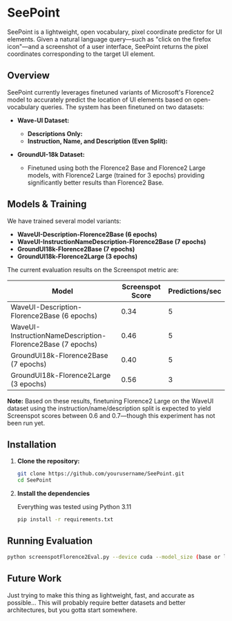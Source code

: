 # SeePoint

SeePoint is a lightweight, open vocabulary, pixel coordinate predictor for UI elements. Given a natural language query—such as "click on the firefox icon"—and a screenshot of a user interface, SeePoint returns the pixel coordinates corresponding to the target UI element.

## Overview

SeePoint currently leverages finetuned variants of Microsoft's Florence2 model to accurately predict the location of UI elements based on open-vocabulary queries. The system has been finetuned on two datasets:

- **Wave-UI Dataset:**  
  - **Descriptions Only:** 
  - **Instruction, Name, and Description (Even Split):**

- **GroundUI-18k Dataset:**  
  - Finetuned using both the Florence2 Base and Florence2 Large models, with Florence2 Large (trained for 3 epochs) providing significantly better results than Florence2 Base.

## Models & Training

We have trained several model variants:

- **WaveUI-Description-Florence2Base (6 epochs)**
- **WaveUI-InstructionNameDescription-Florence2Base (7 epochs)**
- **GroundUI18k-Florence2Base (7 epochs)**
- **GroundUI18k-Florence2Large (3 epochs)**

The current evaluation results on the Screenspot metric are:

| Model                                                       | Screenspot Score | Predictions/sec |
|-------------------------------------------------------------|------------------|-----------------|
| WaveUI-Description-Florence2Base (6 epochs)                 | 0.34             | 5               |
| WaveUI-InstructionNameDescription-Florence2Base (7 epochs)  | 0.46             | 5               |
| GroundUI18k-Florence2Base (7 epochs)                          | 0.40             | 5               |
| GroundUI18k-Florence2Large (3 epochs)                         | 0.56             | 3               |

**Note:** Based on these results, finetuning Florence2 Large on the WaveUI dataset using the instruction/name/description split is expected to yield Screenspot scores between 0.6 and 0.7—though this experiment has not been run yet.

## Installation

1. **Clone the repository:**

   ```bash
   git clone https://github.com/yourusername/SeePoint.git
   cd SeePoint

2. **Install the dependencies**
   
   Everything was tested using Python 3.11
   ```bash
   pip install -r requirements.txt
   ```

## Running Evaluation
   
   ```bash
   python screenspotFlorence2Eval.py --device cuda --model_size (base or large) --checkpoint /path/to/your/checkpoint --output_dir /path/to/your/output_dir --num_visualization 10
   ```

## Future Work

   Just trying to make this thing as lightweight, fast, and accurate as possible...
   This will probably require better datasets and better architectures, but you gotta start somewhere.